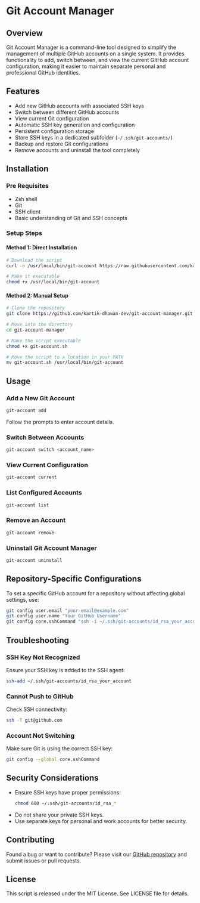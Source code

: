 # Git Account Manager

## Overview
Git Account Manager is a command-line tool designed to simplify the management of multiple GitHub accounts on a single system. It provides functionality to add, switch between, and view the current GitHub account configuration, making it easier to maintain separate personal and professional GitHub identities.

## Features
- Add new GitHub accounts with associated SSH keys
- Switch between different GitHub accounts
- View current Git configuration
- Automatic SSH key generation and configuration
- Persistent configuration storage
- Store SSH keys in a dedicated subfolder (`~/.ssh/git-accounts/`)
- Backup and restore Git configurations
- Remove accounts and uninstall the tool completely

## Installation

### Pre Requisites
- Zsh shell
- Git
- SSH client
- Basic understanding of Git and SSH concepts

### Setup Steps

#### Method 1: Direct Installation
```bash
# Download the script
curl -o /usr/local/bin/git-account https://raw.githubusercontent.com/kartik-dhawan-dev/git-account-manager/main/git-account.sh

# Make it executable
chmod +x /usr/local/bin/git-account
```

#### Method 2: Manual Setup
```bash
# Clone the repository
git clone https://github.com/kartik-dhawan-dev/git-account-manager.git

# Move into the directory
cd git-account-manager

# Make the script executable
chmod +x git-account.sh

# Move the script to a location in your PATH
mv git-account.sh /usr/local/bin/git-account
```


## Usage

### Add a New Git Account
```bash
git-account add
```
Follow the prompts to enter account details.

### Switch Between Accounts
```bash
git-account switch <account_name>
```

### View Current Configuration
```bash
git-account current
```

### List Configured Accounts
```bash
git-account list
```

### Remove an Account
```bash
git-account remove
```

### Uninstall Git Account Manager
```bash
git-account uninstall
```

## Repository-Specific Configurations
To set a specific GitHub account for a repository without affecting global settings, use:
```bash
git config user.email "your-email@example.com"
git config user.name "Your GitHub Username"
git config core.sshCommand "ssh -i ~/.ssh/git-accounts/id_rsa_your_account"
```

## Troubleshooting

### SSH Key Not Recognized
Ensure your SSH key is added to the SSH agent:
```bash
ssh-add ~/.ssh/git-accounts/id_rsa_your_account
```

### Cannot Push to GitHub
Check SSH connectivity:
```bash
ssh -T git@github.com
```

### Account Not Switching
Make sure Git is using the correct SSH key:
```bash
git config --global core.sshCommand
```

## Security Considerations
- Ensure SSH keys have proper permissions:
  ```bash
  chmod 600 ~/.ssh/git-accounts/id_rsa_*
  ```
- Do not share your private SSH keys.
- Use separate keys for personal and work accounts for better security.

## Contributing

Found a bug or want to contribute? Please visit our [GitHub repository](https://github.com/kartik-dhawan-dev/git-account-manager) and submit issues or pull requests.

## License

This script is released under the MIT License. See LICENSE file for details.
